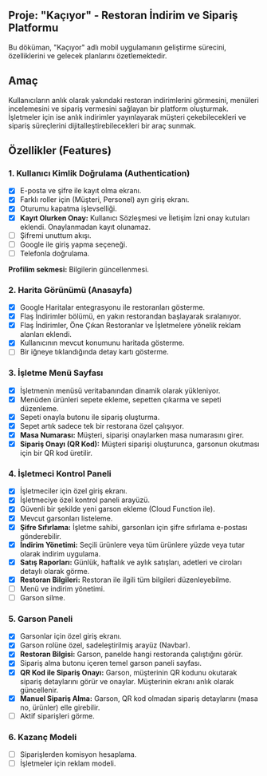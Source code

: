 ## Proje: "Kaçıyor" - Restoran İndirim ve Sipariş Platformu

Bu döküman, "Kaçıyor" adlı mobil uygulamanın geliştirme sürecini, özelliklerini ve gelecek planlarını özetlemektedir.

## Amaç

Kullanıcıların anlık olarak yakındaki restoran indirimlerini görmesini, menüleri incelemesini ve sipariş vermesini sağlayan bir platform oluşturmak. İşletmeler için ise anlık indirimler yayınlayarak müşteri çekebilecekleri ve sipariş süreçlerini dijitalleştirebilecekleri bir araç sunmak.

## Özellikler (Features)

### 1. Kullanıcı Kimlik Doğrulama (Authentication)
- [x] E-posta ve şifre ile kayıt olma ekranı.
- [x] Farklı roller için (Müşteri, Personel) ayrı giriş ekranı.
- [x] Oturumu kapatma işlevselliği.
- [x] **Kayıt Olurken Onay:** Kullanıcı Sözleşmesi ve İletişim İzni onay kutuları eklendi. Onaylanmadan kayıt olunamaz.
- [ ] Şifremi unuttum akışı.
- [ ] Google ile giriş yapma seçeneği.
- [ ] Telefonla doğrulama.

**Profilim sekmesi:** Bilgilerin güncellenmesi.

### 2. Harita Görünümü (Anasayfa)
- [x] Google Haritalar entegrasyonu ile restoranları gösterme.
- [x] Flaş İndirimler bölümü, en yakın restorandan başlayarak sıralanıyor.
- [x] Flaş İndirimler, Öne Çıkan Restoranlar ve İşletmelere yönelik reklam alanları eklendi.
- [x] Kullanıcının mevcut konumunu haritada gösterme.
- [ ] Bir iğneye tıklandığında detay kartı gösterme.

### 3. İşletme Menü Sayfası
- [x] İşletmenin menüsü veritabanından dinamik olarak yükleniyor.
- [x] Menüden ürünleri sepete ekleme, sepetten çıkarma ve sepeti düzenleme.
- [x] Sepeti onayla butonu ile sipariş oluşturma.
- [x] Sepet artık sadece tek bir restorana özel çalışıyor.
- [x] **Masa Numarası:** Müşteri, siparişi onaylarken masa numarasını girer.
- [x] **Sipariş Onayı (QR Kod):** Müşteri siparişi oluşturunca, garsonun okutması için bir QR kod üretilir.

### 4. İşletmeci Kontrol Paneli
- [x] İşletmeciler için özel giriş ekranı.
- [x] İşletmeciye özel kontrol paneli arayüzü.
- [x] Güvenli bir şekilde yeni garson ekleme (Cloud Function ile).
- [x] Mevcut garsonları listeleme.
- [x] **Şifre Sıfırlama:** İşletme sahibi, garsonları için şifre sıfırlama e-postası gönderebilir.
- [x] **İndirim Yönetimi:** Seçili ürünlere veya tüm ürünlere yüzde veya tutar olarak indirim uygulama.
- [x] **Satış Raporları:** Günlük, haftalık ve aylık satışları, adetleri ve ciroları detaylı olarak görme.
- [x] **Restoran Bilgileri:** Restoran ile ilgili tüm bilgileri düzenleyebilme.
- [ ] Menü ve indirim yönetimi.
- [ ] Garson silme.

### 5. Garson Paneli
- [x] Garsonlar için özel giriş ekranı.
- [x] Garson rolüne özel, sadeleştirilmiş arayüz (Navbar).
- [x] **Restoran Bilgisi:** Garson, panelde hangi restoranda çalıştığını görür.
- [x] Sipariş alma butonu içeren temel garson paneli sayfası.
- [x] **QR Kod ile Sipariş Onayı:** Garson, müşterinin QR kodunu okutarak sipariş detaylarını görür ve onaylar. Müşterinin ekranı anlık olarak güncellenir.
- [x] **Manuel Sipariş Alma:** Garson, QR kod olmadan sipariş detaylarını (masa no, ürünler) elle girebilir.
- [ ] Aktif siparişleri görme.

### 6. Kazanç Modeli
- [ ] Siparişlerden komisyon hesaplama.
- [ ] İşletmeler için reklam modeli.
